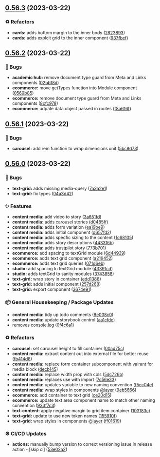 ## [0.56.3](https://github.com/Open-Study-College/osc/compare/v0.56.2...v0.56.3) (2023-03-22)


### ♻️ Refactors

* **cards:** adds bottom margin to the inner body ([2823893](https://github.com/Open-Study-College/osc/commit/28238932098e35d36558ca32016fd30a0335029a))
* **cards:** adds explcit grid to the inner component ([937fbcf](https://github.com/Open-Study-College/osc/commit/937fbcf00d69576535f4d45958bbe8e1bf67e61d))

## [0.56.2](https://github.com/Open-Study-College/osc/compare/v0.56.1...v0.56.2) (2023-03-22)


### 🐛 Bugs

* **academic hub:** remove document type guard from Meta and Links components ([02bb18d](https://github.com/Open-Study-College/osc/commit/02bb18d1bc061498e42374b1038a4ee4e1b79cb6))
* **ecommerce:** move getTypes function into Module component ([0569b85](https://github.com/Open-Study-College/osc/commit/0569b856a6d9876b9fd25405c364562e824e1973))
* **ecommerce:** remove document type guard from Meta and Links components ([8cfc978](https://github.com/Open-Study-College/osc/commit/8cfc978b35b83121a20a00471de9d1087111c9e2))
* **ecommerce:** udpate data object passed in routes ([f8a616f](https://github.com/Open-Study-College/osc/commit/f8a616ff6e22f9628005c228aee6593e1ed5168f))

## [0.56.1](https://github.com/Open-Study-College/osc/compare/v0.56.0...v0.56.1) (2023-03-22)


### 🐛 Bugs

* **carousel:** add rem function to wrap dimensions unit ([5bc8d73](https://github.com/Open-Study-College/osc/commit/5bc8d73e89b15c644d7109bcf794c9b00bdfbb16))

## [0.56.0](https://github.com/Open-Study-College/osc/compare/v0.55.0...v0.56.0) (2023-03-22)


### 🐛 Bugs

* **text-grid:** adds missing media-query ([7a3a2e1](https://github.com/Open-Study-College/osc/commit/7a3a2e1e83446e5a1df8369a1459d84e36b25c6b))
* **text-grid:** fix types ([04a3d42](https://github.com/Open-Study-College/osc/commit/04a3d42780aeee31482b468b57a11a87056337e1))


### ✨ Features

* **content media:** add video to story ([3a651fd](https://github.com/Open-Study-College/osc/commit/3a651fd7f1755ad2a48512330705f58d41117ef2))
* **content media:** adds carousel stories ([d0485ff](https://github.com/Open-Study-College/osc/commit/d0485ff33b2d0533b26cc561f017fb6ba62d04e9))
* **content media:** adds form variation ([ea19be9](https://github.com/Open-Study-College/osc/commit/ea19be9ab99a5a41f6e47c20043397a79ccf6b7a))
* **content media:** adds initial component ([d657fd2](https://github.com/Open-Study-College/osc/commit/d657fd2c60f92f821b63e1e0bd2165008b24dcbf))
* **content media:** adds specfic sizing to the content ([1c68105](https://github.com/Open-Study-College/osc/commit/1c68105ea60e4840c43cf77ac8055b36f94e97a6))
* **content media:** adds story descriptions ([443316b](https://github.com/Open-Study-College/osc/commit/443316bcb1f0475a8237ddd75c8613c1cbc6b65a))
* **content media:** adds trustpilot story ([773b701](https://github.com/Open-Study-College/osc/commit/773b701137063ab7df45fa754aa957a27973d993))
* **ecommerce:** add spacing to textGrid module ([6d44939](https://github.com/Open-Study-College/osc/commit/6d449392f0c510c4dda6fa7fa73cc213979bc203))
* **ecommerce:** adds text grid component ([a219452](https://github.com/Open-Study-College/osc/commit/a219452dc2967bda63ec501f797b11b2c976248a))
* **ecommerce:** adds text grid queries ([071d6eb](https://github.com/Open-Study-College/osc/commit/071d6ebbd4767cb8526820d452b48a1190f7e865))
* **studio:** add spacing to textGrid module ([43391cd](https://github.com/Open-Study-College/osc/commit/43391cd4e2904c286735fc3d5d79cd18b3cdbc18))
* **studio:** adds textGrid to sanity modules ([3743858](https://github.com/Open-Study-College/osc/commit/374385898d341b821bd3cad19abdb24f6267d056))
* **text-gird:** wrap story in container ([edd1388](https://github.com/Open-Study-College/osc/commit/edd13881c4cbc9b8b4fb43bb43089c9009ef0128))
* **text-grid:** adds initial component ([257d268](https://github.com/Open-Study-College/osc/commit/257d268886d9f93c1fbbfd5c4ef7fe5cbf74f9f6))
* **text-grid:** export component ([3674e91](https://github.com/Open-Study-College/osc/commit/3674e917d37cae7993988c3af71131a69e81e6b5))


### 📦 General Housekeeping / Package Updates

* **content media:** tidy up todo comments ([8e038c0](https://github.com/Open-Study-College/osc/commit/8e038c02a0461b8f3ede29378f04141ccc6c63f7))
* **content media:** update storybook control ([aa1cfdc](https://github.com/Open-Study-College/osc/commit/aa1cfdc0ced8bfb57bc5c060a93e22b73a2b10dd))
* removes console.log ([0f4c6a1](https://github.com/Open-Study-College/osc/commit/0f4c6a13e06c3e484f0d199fead4d8435a95005d))


### ♻️ Refactors

* **carousel:** set carousel height to fill container ([00ad75c](https://github.com/Open-Study-College/osc/commit/00ad75c0307ac44068d65d53a44650f3fff38b39))
* **content media:** extract content out into external file for better reuse ([fb414d8](https://github.com/Open-Study-College/osc/commit/fb414d82f0f16b23e650c30423603b305298083e))
* **content media:** replace form container subcomponent with vairant for media block ([decb145](https://github.com/Open-Study-College/osc/commit/decb1452f0463617c15c4c5d7d72c9f762f3731a))
* **content media:** replace width prop with cols ([5dc726b](https://github.com/Open-Study-College/osc/commit/5dc726bc0187937a70b8acdbba3f0634b3fb6665))
* **content media:** replaces use with import ([7c56e33](https://github.com/Open-Study-College/osc/commit/7c56e33fc0739c170cd287949a8ec6b15eb2bf2b))
* **content media:** updates variable to new naming convention ([f5ec04e](https://github.com/Open-Study-College/osc/commit/f5ec04eceee05ad823ba8043136c85a00d7096d0))
* **content media:** wrap styles in components [@layer](https://github.com/layer) ([9eb5666](https://github.com/Open-Study-College/osc/commit/9eb5666028a651d7d08c4ef3a1c7b22e0464d2f3))
* **ecommerce:** add container to text grid ([ce20d15](https://github.com/Open-Study-College/osc/commit/ce20d152813d0d34b573ca0aa1a324e5ac008cac))
* **ecommerce:** update text area component name to match other naming convention ([933f7c3](https://github.com/Open-Study-College/osc/commit/933f7c3e84d12a4fc5e85986233d7a4b9e26a14d))
* **text-content:** apply negative margin to grid item container ([103183c](https://github.com/Open-Study-College/osc/commit/103183cbd516a94698c583bce58c4dd1128f00f9))
* **text-grid:** update to use new token names ([155910f](https://github.com/Open-Study-College/osc/commit/155910f4b238396032316274b16dd826f199baff))
* **text-grid:** wrap styles in components [@layer](https://github.com/layer) ([ff01619](https://github.com/Open-Study-College/osc/commit/ff01619684fc741708b8afc674a0846d7296bef0))


### ⚙️ CI/CD Updates

* **actions:** manually bump version to correct versioning issue in release action - [skip ci] ([53e02a2](https://github.com/Open-Study-College/osc/commit/53e02a2722fb7034ff98d7edbacbf38e07927a94))

